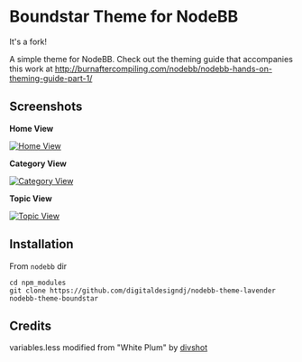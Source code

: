 Boundstar Theme for NodeBB
=========================

It's a fork!

A simple theme for NodeBB. Check out the theming guide that accompanies this work at http://burnaftercompiling.com/nodebb/nodebb-hands-on-theming-guide-part-1/


## Screenshots

**Home View**

[![Home View](http://i.imgur.com/IJDUFB4l.png)](http://i.imgur.com/IJDUFB4.png)

**Category View**

[![Category View](http://i.imgur.com/JalyDRpl.png)](http://i.imgur.com/JalyDRp.png)

**Topic View**

[![Topic View](http://i.imgur.com/R8YhchEl.png)](http://i.imgur.com/R8YhchE.png)

## Installation

From `nodebb` dir

    cd npm_modules
    git clone https://github.com/digitaldesigndj/nodebb-theme-lavender nodebb-theme-boundstar


## Credits

variables.less modified from "White Plum" by [divshot](https://github.com/divshot/)
